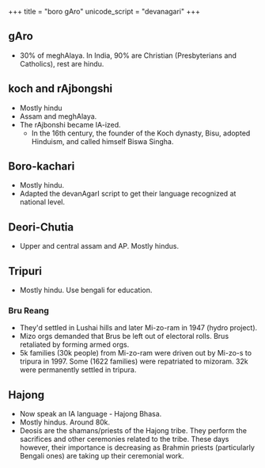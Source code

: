 +++
title = "boro gAro"
unicode_script = "devanagari"
+++

## gAro
- 30% of meghAlaya. In India, 90% are Christian (Presbyterians and Catholics), rest are hindu.

## koch and rAjbongshi
- Mostly hindu
- Assam and meghAlaya.
- The rAjbonshi became IA-ized.
  - In the 16th century, the founder of the Koch dynasty, Bisu, adopted Hinduism, and called himself Biswa Singha. 
    
## Boro-kachari
- Mostly hindu.
- Adapted the devanAgarI script to get their language recognized at national level.

## Deori-Chutia
- Upper and central assam and AP. Mostly hindus.

## Tripuri
- Mostly hindu. Use bengali for education.

### Bru Reang
- They'd settled in Lushai hills and later Mi-zo-ram in 1947 (hydro project). 
- Mizo orgs demanded that Brus be left out of electoral rolls. Brus retaliated by forming armed orgs.
- 5k families (30k people) from Mi-zo-ram were driven out by Mi-zo-s to tripura in 1997. Some (1622 families) were repatriated to mizoram. 32k were permanently settled in tripura.

## Hajong
- Now speak an IA language - Hajong Bhasa.
- Mostly hindus. Around 80k. 
- Deosis are the shamans/priests of the Hajong tribe. They perform the sacrifices and other ceremonies related to the tribe. These days however, their importance is decreasing as Brahmin priests (particularly Bengali ones) are taking up their ceremonial work.